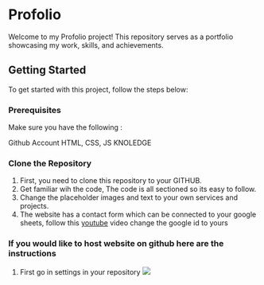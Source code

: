# Profolio

Welcome to my Profolio project! This repository serves as a portfolio showcasing my work, skills, and achievements.

## Getting Started

To get started with this project, follow the steps below:

### Prerequisites

Make sure you have the following :

Github Account
HTML, CSS, JS KNOLEDGE

### Clone the Repository

1. First, you need to clone this repository to your GITHUB.
2. Get familiar wih the code, The code is all sectioned so its easy to follow.
3. Change the placeholder images and text to your own services and projects.
4. The website has a contact form which can be connected to your google sheets, follow this [youtube](https://youtu.be/0YFrGy_mzjY?t=6474) video change the google id to yours


### If you would like to host website on github here are the instructions

1. First go in settings in your repository
![](./images-md.settings)
